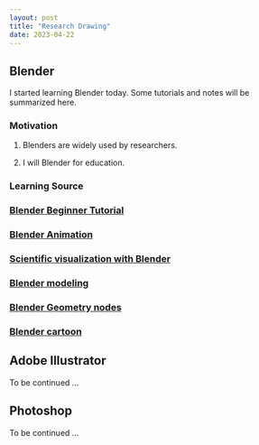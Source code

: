```yaml
---
layout: post
title: "Research Drawing"
date: 2023-04-22
---
```


## Blender
I started learning Blender today. Some tutorials and notes will be summarized here.

### Motivation

1. Blenders are widely used by researchers.

2. I will Blender for education.

### Learning Source

### [Blender Beginner Tutorial](https://youtu.be/nIoXOplUvAw)
### [Blender Animation](https://space.bilibili.com/269106249)
### [Scientific visualization with Blender](https://space.bilibili.com/320750885)
### [Blender modeling](https://space.bilibili.com/20635174)
### [Blender Geometry nodes](https://space.bilibili.com/1939924816)
### [Blender cartoon](https://space.bilibili.com/352213712)



## Adobe Illustrator

To be continued ...

## Photoshop

To be continued ...